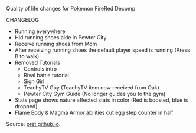 Quality of life changes for Pokemon FireRed Decomp

CHANGELOG
- Running everywhere
- Hid running shoes aide in Pewter City
- Receive running shoes from Mom
- After receiving running shoes the default player speed is running (Press B to walk)
- Removed Tutorials
  - Controls intro
  - Rival battle tutorial
  - Sign Girl
  - TeachyTV Guy (TeachyTV item now received from Oak)
  - Pewter City Gym Guide (No longer guides you to the gym)
- Stats page shows nature affected stats in color (Red is boosted, blue is dropped)
- Flame Body & Magma Armor abilities cut egg step counter in half

Source: [pret.github.io](https://pret.github.io/).

